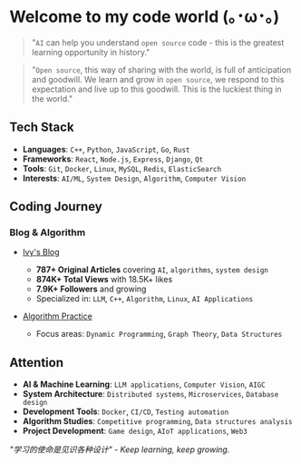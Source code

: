 # Welcome to my code world (｡･ω･｡)

> "`AI` can help you understand `open source` code - this is the greatest learning opportunity in history."

> "`Open source`, this way of sharing with the world, is full of anticipation and goodwill. We learn and grow in `open source`, we respond to this expectation and live up to this goodwill. This is the luckiest thing in the world."

## Tech Stack

- **Languages**: `C++`, `Python`, `JavaScript`, `Go`, `Rust`
- **Frameworks**: `React`, `Node.js`, `Express`, `Django`, `Qt`
- **Tools**: `Git`, `Docker`, `Linux`, `MySQL`, `Redis`, `ElasticSearch`
- **Interests**: `AI/ML`, `System Design`, `Algorithm`, `Computer Vision`

## Coding Journey

### Blog & Algorithm
- [lvy's Blog](https://blog.csdn.net/2301_80171004?type=blog)
  - **787+ Original Articles** covering `AI`, `algorithms`, `system design`
  - **874K+ Total Views** with 18.5K+ likes
  - **7.9K+ Followers** and growing
  - Specialized in: `LLM`, `C++`, `Algorithm`, `Linux`, `AI Applications`

- [Algorithm Practice](https://leetcode.cn/u/hhczc/)
  - Focus areas: `Dynamic Programming`, `Graph Theory`, `Data Structures`

## Attention

- **AI & Machine Learning**: `LLM applications`, `Computer Vision`, `AIGC`
- **System Architecture**: `Distributed systems`, `Microservices`, `Database design`
- **Development Tools**: `Docker`, `CI/CD`, `Testing automation`
- **Algorithm Studies**: `Competitive programming`, `Data structures analysis`
- **Project Development**: `Game design`, `AIoT applications`, `Web3`


*"学习的使命是见识各种设计" - Keep learning, keep growing.* 
